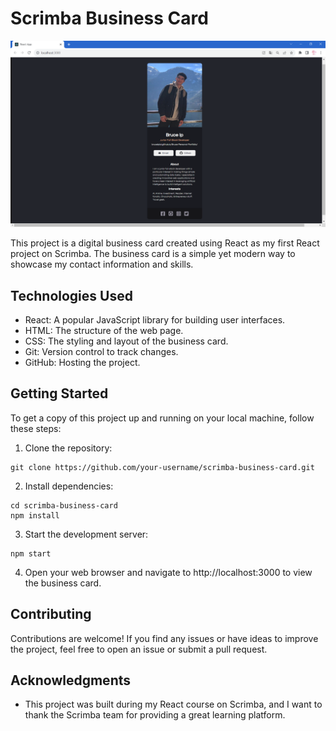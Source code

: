 # Scrimba Business Card

![Scrimba Business Card Screenshot](/screenshot/screenshot.png)

This project is a digital business card created using React as my first React project on Scrimba. The business card is a simple yet modern way to showcase my contact information and skills.

## Technologies Used

- React: A popular JavaScript library for building user interfaces.
- HTML: The structure of the web page.
- CSS: The styling and layout of the business card.
- Git: Version control to track changes.
- GitHub: Hosting the project.

## Getting Started

To get a copy of this project up and running on your local machine, follow these steps:

1. Clone the repository:

```
git clone https://github.com/your-username/scrimba-business-card.git
```

2. Install dependencies:

```
cd scrimba-business-card
npm install
```

3. Start the development server:

```
npm start
```

4. Open your web browser and navigate to http://localhost:3000 to view the business card.

## Contributing

Contributions are welcome! If you find any issues or have ideas to improve the project, feel free to open an issue or submit a pull request.


## Acknowledgments

- This project was built during my React course on Scrimba, and I want to thank the Scrimba team for providing a great learning platform.


